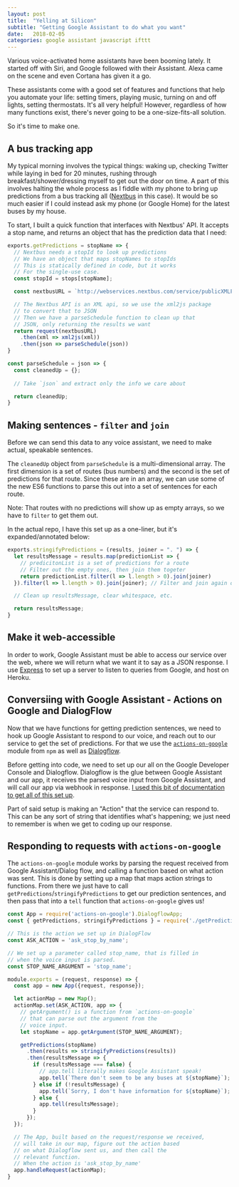 ```yaml
---
layout: post
title:  "Yelling at Silicon"
subtitle: "Getting Google Assistant to do what you want"
date:   2018-02-05
categories: google assistant javascript ifttt
---
```


Various voice-activated home assistants have been booming lately. It started off with Siri, and Google followed with their Assistant. Alexa came on the scene and even Cortana has given it a go.

These assistants come with a good set of features and functions that help you automate your life: setting timers, playing music, turning on and off lights, setting thermostats. It's all very helpful! However, regardless of how many functions exist, there's never going to be a one-size-fits-all solution.

So it's time to make one.

## A bus tracking app

My typical morning involves the typical things: waking up, checking Twitter while laying in bed for 20 minutes, rushing through breakfast/shower/dressing myself to get out the door on time. A part of this involves halting the whole process as I fiddle with my phone to bring up predictions from a bus tracking all ([Nextbus][nextbus] in this case). It would be so much easier if I could instead ask my phone (or Google Home) for the latest buses by my house.

To start, I built a quick function that interfaces with Nextbus' API. It accepts a stop name, and returns an object that has the prediction data that I need:

```javascript
exports.getPredictions = stopName => {
  // Nextbus needs a stopId to look up predictions
  // We have an object that maps stopNames to stopIds
  // This is statically defined in code, but it works
  // For the single-use case.
  const stopId = stops[stopName];

  const nextbusURL = `http://webservices.nextbus.com/service/publicXMLFeed?command=predictions&a=mbta&stopId=${stopId}`;

  // The Nextbus API is an XML api, so we use the xml2js package
  // to convert that to JSON
  // Then we have a parseSchedule function to clean up that
  // JSON, only returning the results we want
  return request(nextbusURL)
    .then(xml => xml2js(xml))
    .then(json => parseSchedule(json))
}

const parseSchedule = json => {
  const cleanedUp = {};
  
  // Take `json` and extract only the info we care about

  return cleanedUp;
}
```

## Making sentences - `filter` and `join`

Before we can send this data to any voice assistant, we need to make actual, speakable sentences. 

The `cleanedUp` object from `parseSchedule` is a multi-dimensional array. The first dimension is a set of routes (bus numbers) and the second is the set of predictions for that route. Since these are in an array, we can use some of the new ES6 functions to parse this out into a set of sentences for each route.

Note: That routes with no predictions will show up as empty arrays, so we have to `filter` to get them out.

In the actual repo, I have this set up as a one-liner, but it's expanded/annotated below:

```javascript
exports.stringifyPredictions = (results, joiner = ". ") => {
  let resultsMessage = results.map(predictionList => {
    // predicitonList is a set of predictions for a route
    // Filter out the empty ones, then join them togeter
    return predictionList.filter(l => l.length > 0).join(joiner)
  }).filter(l => l.length > 0).join(joiner); // Filter and join again on the set of routes

  // Clean up resultsMessage, clear whitespace, etc.

  return resultsMessage;
}
```

## Make it web-accessible

In order to work, Google Assistant must be able to access our service over the web, where we will return what we want it to say as a JSON response. I use [Express][express] to set up a server to listen to queries from Google, and host on Heroku. 

## Conversiing with Google Assistant - Actions on Google and DialogFlow

Now that we have functions for getting prediction sentences, we need to hook up Google Assistant to respond to our voice, and reach out to our service to get the set of predictions. For that we use the [`actions-on-google`][aog] module from `npm` as well as [Dialogflow][df].

Before getting into code, we need to set up our all on the Google Developer Console and Dialogflow. Dialogflow is the glue between Google Assistant and our app, it receives the parsed voice input from Google Assistant, and will call our app via webhook in response. [I used this bit of documentation to get all of this set up][tut].

Part of said setup is making an "Action" that the service can respond to. This can be any sort of string that identifies what's happening; we just need to remember is when we get to coding up our response.

## Responding to requests with `actions-on-google`

The `actions-on-google` module works by parsing the request received from Google Assistant/Dialog flow, and calling a function based on what action was sent. This is done by setting up a map that maps action strings to functions. From there we just have to call `getPredictions`/`stringifyPredictions` to get our prediction sentences, and then pass that into a `tell` function that `actions-on-google` gives us!

```javascript
const App = require('actions-on-google').DialogflowApp;
const { getPredictions, stringifyPredictions } = require('./getPredictions');

// This is the action we set up in DialogFlow
const ASK_ACTION = 'ask_stop_by_name';

// We set up a parameter called stop_name, that is filled in
// when the voice input is parsed.
const STOP_NAME_ARGUMENT = 'stop_name';

module.exports = (request, response) => {
  const app = new App({request, response});

  let actionMap = new Map();
  actionMap.set(ASK_ACTION, app => {
    // getArgument() is a function from `actions-on-google`
    // that can parse out the argument from the
    // voice input.
    let stopName = app.getArgument(STOP_NAME_ARGUMENT);

    getPredictions(stopName)
      .then(results => stringifyPredictions(results))
      .then(resultsMessage => {
        if (resultsMessage === false) {
          // app.tell literally makes Google Assistant speak!
          app.tell(`There don't seem to be any buses at ${stopName}`);
        } else if (!resultsMessage) {
          app.tell(`Sorry, I don't have information for ${stopName}`);
        } else {
          app.tell(resultsMessage);
        }
      });
  });

  // The App, built based on the request/response we received,
  // will take in our map, figure out the action based
  // on what Dialogflow sent us, and then call the
  // relevant function.
  // When the action is 'ask_stop_by_name'
  app.handleRequest(actionMap);
}
```

[nextbus]: https://nextbus.com
[express]: https://expressjs.com
[aog]: https://www.npmjs.com/package/actions-on-google
[df]: https://dialogflow.com
[tut]: https://developers.google.com/actions/dialogflow/first-app